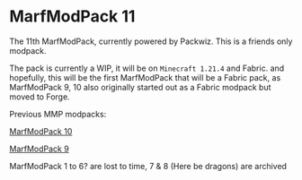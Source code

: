 # MarfModPack 11

The 11th MarfModPack, currently powered by Packwiz. This is a friends only modpack. 

The pack is currently a WIP, it will be on `Minecraft 1.21.4` and Fabric.
and hopefully, this will be the first MarfModPack that will be a Fabric pack,
as MarfModPack 9, 10 also originally started out as a Fabric modpack but moved to Forge.

Previous MMP modpacks:

[MarfModPack 10](https://github.com/Marfjeh/MarfModPack10)

[MarfModPack 9](https://download.marfprojects.nl/modpack/mmp9.zip)

MarfModPack 1 to 6? are lost to time, 7 & 8 (Here be dragons) are archived
